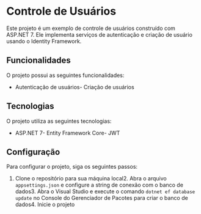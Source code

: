 # Controle de Usuários
Este projeto é um exemplo de controle de usuários construído com ASP.NET 7. Ele implementa serviços de autenticação e criação de usuário usando o Identity Framework.
## Funcionalidades
O projeto possui as seguintes funcionalidades:
- Autenticação de usuários- Criação de usuários
## Tecnologias
O projeto utiliza as seguintes tecnologias:
- ASP.NET 7- Entity Framework Core- JWT
## Configuração
Para configurar o projeto, siga os seguintes passos:
1. Clone o repositório para sua máquina local2. Abra o arquivo `appsettings.json` e configure a string de conexão com o banco de dados3. Abra o Visual Studio e execute o comando `dotnet ef database update` no Console do Gerenciador de Pacotes para criar o banco de dados4. Inicie o projeto
